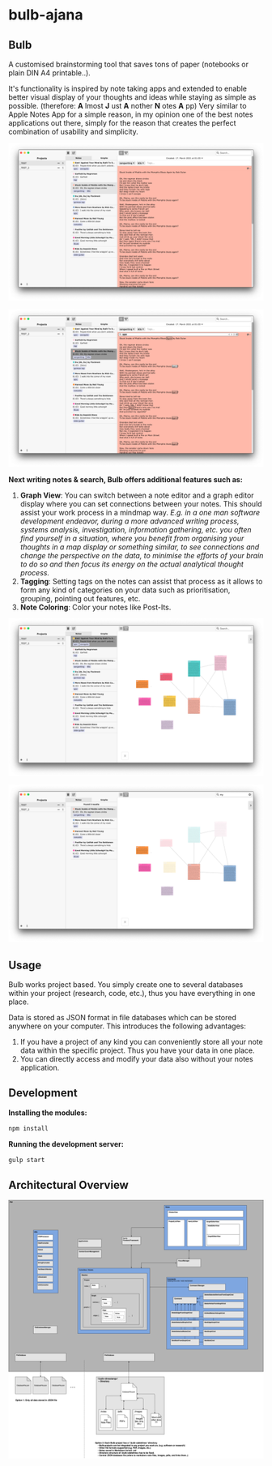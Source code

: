 # bulb-ajana
## Bulb 
A customised brainstorming tool that saves tons of paper (notebooks or plain DIN A4 printable..).

It's functionality is inspired by note taking apps and extended to enable better visual display of your thoughts and ideas while staying as simple as possible. (therefore: __A__ lmost __J__ ust __A__ nother __N__ otes __A__ pp)
Very similar to Apple Notes App for a simple reason, in my opinion one of the best notes applications out there, simply for the reason that creates the perfect combination of usability and simplicity.

![Note Editor](/images/bulb_note_editor_2.png)

![Note Editor Local Search](/images/bulb_note_editor_local_search.png)

__Next writing notes & search, Bulb offers additional features such as:__
1. __Graph View__: You can switch between a note editor and a graph editor display where you can set connections between your notes. This should assist your work process in a mindmap way. _E.g. in a one man software development endeavor, during a more advanced writing process, systems analysis, investigation, information gathering, etc. you often find yourself in a situation, where you benefit from organising your thoughts in a map display or something similar, to see connections and change the perspective on the data, to minimise the efforts of your brain to do so and then focus its energy on the actual analytical thought process._
2. __Tagging__: Setting tags on the notes can assist that process as it allows to form any kind of categories on your data such as prioritisation, grouping, pointing out features, etc.
3. __Note Coloring__: Color your notes like Post-Its.

![Graph Editor](/images/bulb_graph_editor.png)

![Graph Global Search](/images/bulb_graph_global_search.png)

## Usage
Bulb works project based. You simply create one to several databases within your project (research, code, etc.), thus you have everything in one place. 

Data is stored as JSON format in file databases which can be stored anywhere on your computer. 
This introduces the following advantages: 
1. If you have a project of any kind you can conveniently store all your note data within the specific project. Thus you have your data in one place. 
2. You can directly access and modify your data also without your notes application.

## Development

__Installing the modules:__
```bash 
npm install 
```
__Running the development server:__
```bash
gulp start
```

## Architectural Overview
![App Architecture](/images/app_architecture.png)






